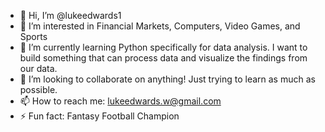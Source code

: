 - 👋 Hi, I’m @lukeedwards1
- 👀 I’m interested in Financial Markets, Computers, Video Games, and Sports
- 🌱 I’m currently learning Python specifically for data analysis. I want to build something that can process data and visualize the findings from our data.
- 💞️ I’m looking to collaborate on anything! Just trying to learn as much as possible.
- 📫 How to reach me: lukeedwards.w@gmail.com
- ⚡ Fun fact: Fantasy Football Champion 

<!---
lukeedwards1/lukeedwards1 is a ✨ special ✨ repository because its `README.md` (this file) appears on your GitHub profile.
You can click the Preview link to take a look at your changes.
--->

